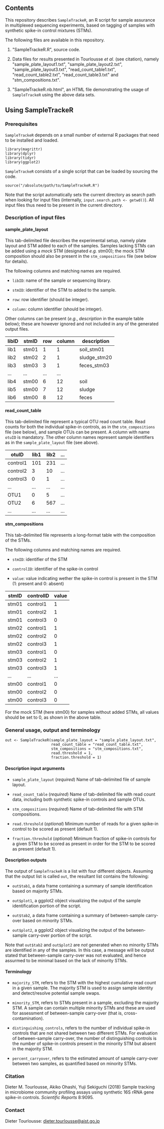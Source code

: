 ## Contents

This repository describes `SampleTrackeR`, an R script for sample assurance in multiplexed sequencing experiments, based on tagging of samples with synthetic spike-in control mixtures (STMs).

The following files are available in this repository.

1. "SampleTrackeR.R", source code.

2. Data files for results presented in Tourlousse *et al.* (see citation), namely "sample_plate_layout1.txt", "sample_plate_layout2.txt", "sample_plate_layout3.txt", "read_count_table1.txt", "read_count_table2.txt", "read_count_table3.txt" and "stm_compositions.txt".

3. "SampleTrackeR.nb.html", an HTML file demonstrating the usage of `SampleTrackeR` using the above data sets.

## Using SampleTrackeR

### Prerequisites

`SampleTrackeR` depends on a small number of external R packages that need to be installed and loaded.

```
library(magrittr)
library(dplyr)
library(tidyr)
library(ggplot2)
```

`SampleTrackeR` consists of a single script that can be loaded by sourcing the code.

```
source("/absolute/path/to/SampleTrackeR.R")
```

Note that the script automatically sets the current directory as search path when looking for input files (internally, `input.search.path <- getwd()`). All input files thus need to be present in the current directory.

### Description of input files

#### sample_plate_layout

This tab-delimited file describes the experimental setup, namely plate layout and STM added to each of the samples. Samples lacking STMs can be added using a *mock* STM (designated *e.g.* stm00); the mock STM composition should also be present in the `stm_compositions` file (see below for details). 

The following columns and matching names are required.

  + `libID`: name of the sample or sequencing library.

  + `stmID`: identifier of the STM to added to the sample.

  + `row`: row identifier (should be integer).

  + `column`: column identifier (should be integer).

Other columns can be present (*e.g.*, *description* in the example table below); these are however ignored and not included in any of the generated output files.

| libID | stmID | row | column | description |
| ------|-------|-----|--------| --------|
| lib1 | stm01 | 1 | 1 | soil_stm01 |
| lib2 | stm02 | 2 | 1 | sludge_stm20 |
| lib3 | stm03 | 3 | 1 | feces_stm03 |
| ... | ...  | ... | ... |
| lib4 | stm00 | 6 | 12 | soil |
| lib5 | stm00 | 7 | 12 | sludge |
| lib6 | stm00 | 8 | 12 | feces |

#### read_count_table

This tab-delimited file represent a typical OTU read count table. Read counts for both the individual spike-in controls, as in the `stm_compositions` file (see below), and sample OTUs can be present. A column with name `otuID` is mandatory. The other column names represent sample identifiers as in the `sample_plate_layout` file (see above).

| otuID | lib1 | lib2 | ... |
| ------|-------|-----|--------|
| control1 | 101 | 231 | ... |
| control2 | 3  | 10 | ... |
| control3 | 0 | 1 | ... |
| ... | ...  | ... | ... |
| OTU1 | 0  | 5 | ... |
| OTU2 | 6  | 567 | ... |
| ... | ...  | ... | ... |

#### stm_compositions

This tab-delimited file represents a long-format table with the composition of the STMs.

The following columns and matching names are required.

  + `stmID`: identifier of the STM
  
  + `controlID`: identifier of the spike-in control

  + `value`: value indicating wether the spike-in control is present in the STM (1: present and 0: absent)
  
| stmID | controlID | value | 
| ------|-------|-----|
| stm01 | control1 | 1 | 
| stm01 | control2  | 1 | 
| stm01 | control3  | 0 | 
| stm02 | control1 | 1 | 
| stm02 | control2  | 0 | 
| stm02 | control3  | 1 |  
| stm03 | control1 | 0 | 
| stm03 | control2  | 1 | 
| stm03 | control3  | 1 | 
| ... | ...  | ... | 
| stm00 | control1  | 0 | 
| stm00 | control2  | 0 | 
| stm00 | control3  | 0 | 

For the mock STM (here stm00) for samples without added STMs, all values should be set to 0, as shown in the above table.

### General usage, output and terminology

```
out <- SampleTrackeR(sample_plate_layout = "sample_plate_layout.txt",
                     read_count_table = "read_count_table.txt", 
                     stm_compositions = "stm_compositions.txt",
                     read.threshold = 1,
                     fraction.threshold = 1)
```

#### Description input arguments

  + `sample_plate_layout` (*required*) Name of tab-delimited file of sample layout.
  
  + `read_count_table` (*required*) Name of tab-delimited file with read count data, including both synthetic spike-in controls and sample OTUs.
  
  + `stm_compositions` (*required*) Name of tab-delimited file with STM compositions.
  
  + `read.threshold` (*optional*) Minimum number of reads for a given spike-in control to be scored as present (default 1).
  
  + `fraction.threshold` (*optional*) Minimum fraction of spike-in controls for a given STM to be scored as present in order for the STM to be scored as present (default 1).

#### Description outputs

The output of `SampleTrackeR` is a list with four different objects. Assuming that the output list is called `out`, the resultant list contains the following:

  + `out$tab1`, a data frame containing a summary of sample identification based on majority STMs.

  + `out$plot1`, a ggplot2 object visualizing the output of the sample identification portion of the script.

  + `out$tab2`, a data frame containing a summary of between-sample carry-over based on minority STMs.

  + `out$plot2`, a ggplot2 object visualizing the output of the between-sample carry-over portion of the script.
  
Note that `out$tab2` and `out$plot2` are *not* generated when no minority STMs are identified in any of the samples. In this case, a message will be output stated that between-sample carry-over was not evaluated, and hence assurmed to be minimal based on the lack of minority STMs.

####  Terminology

  + `majority_STM`, refers to the STM with the highest cumulative read count in a given sample. The majority STM is used to assign sample identity and detect/resolve potential sample swaps.

  + `minority_STM`, refers to STMs present in a sample, excluding the majority STM. A sample can contain multiple minority STMs and these are used for assessment of between-sample carry-over (that is, cross-contamination).

  + `distinguishing_controls`, refers to the number of individual spike-in controls that are not shared between two different STMs. For evaluation of between-sample carry-over, the number of distinguishing controls is the number of spike-in controls present in the minority STM but absent in the majority STM.

  + `percent_carryover`, refers to the estimated amount of sample carry-over between two samples, as quantified based on minority STMs.

### Citation

Dieter M. Tourlousse, Akiko Ohashi, Yuji Sekiguchi (2018) Sample tracking in microbiome community profiling assays using synthetic 16S rRNA gene spike-in controls. *Scientific Reports* 8:9095.

### Contact

Dieter Tourlousse: dieter.tourlousse@aist.go.jp

